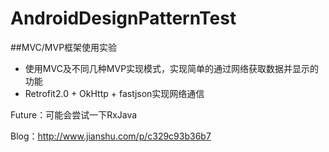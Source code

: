 # AndroidDesignPatternTest

##MVC/MVP框架使用实验
- 使用MVC及不同几种MVP实现模式，实现简单的通过网络获取数据并显示的功能
- Retrofit2.0 + OkHttp + fastjson实现网络通信

Future：可能会尝试一下RxJava

Blog：http://www.jianshu.com/p/c329c93b36b7
